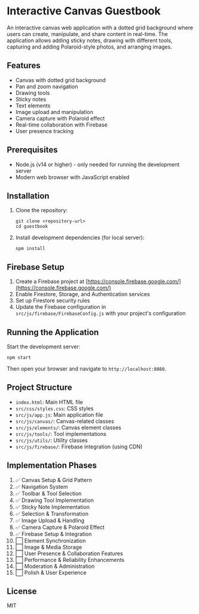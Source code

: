 # Interactive Canvas Guestbook

An interactive canvas web application with a dotted grid background where users can create, manipulate, and share content in real-time. The application allows adding sticky notes, drawing with different tools, capturing and adding Polaroid-style photos, and arranging images.

## Features

- Canvas with dotted grid background
- Pan and zoom navigation
- Drawing tools
- Sticky notes
- Text elements
- Image upload and manipulation
- Camera capture with Polaroid effect
- Real-time collaboration with Firebase
- User presence tracking

## Prerequisites

- Node.js (v14 or higher) - only needed for running the development server
- Modern web browser with JavaScript enabled

## Installation

1. Clone the repository:
   ```
   git clone <repository-url>
   cd guestbook
   ```

2. Install development dependencies (for local server):
   ```
   npm install
   ```

## Firebase Setup

1. Create a Firebase project at [https://console.firebase.google.com/](https://console.firebase.google.com/)
2. Enable Firestore, Storage, and Authentication services
3. Set up Firestore security rules
4. Update the Firebase configuration in `src/js/firebase/FirebaseConfig.js` with your project's configuration

## Running the Application

Start the development server:
```
npm start
```

Then open your browser and navigate to `http://localhost:8080`.

## Project Structure

- `index.html`: Main HTML file
- `src/css/styles.css`: CSS styles
- `src/js/app.js`: Main application file
- `src/js/canvas/`: Canvas-related classes
- `src/js/elements/`: Canvas element classes
- `src/js/tools/`: Tool implementations
- `src/js/utils/`: Utility classes
- `src/js/firebase/`: Firebase integration (using CDN)

## Implementation Phases

1. ✅ Canvas Setup & Grid Pattern
2. ✅ Navigation System
3. ✅ Toolbar & Tool Selection
4. ✅ Drawing Tool Implementation
5. ✅ Sticky Note Implementation
6. ✅ Selection & Transformation
7. ✅ Image Upload & Handling
8. ✅ Camera Capture & Polaroid Effect
9. ✅ Firebase Setup & Integration
10. ⬜ Element Synchronization
11. ⬜ Image & Media Storage
12. ⬜ User Presence & Collaboration Features
13. ⬜ Performance & Reliability Enhancements
14. ⬜ Moderation & Administration
15. ⬜ Polish & User Experience

## License

MIT 